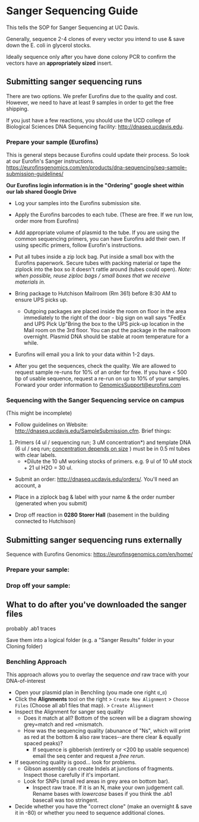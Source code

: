 # Sanger Sequencing Guide
This tells the SOP for Sanger Sequencing at UC Davis.

Generally, sequence 2-4 clones of every vector you intend to use & save down the E. coli in glycerol stocks.

Ideally sequence only after you have done colony PCR to confirm the vectors have an **appropriately sized** insert.

## Submitting sanger sequencing runs
There are two options. We prefer Eurofins due to the quality and cost. However, we need to have at least 9 samples in order to get the free shipping. 

If you just have a few reactions, you should use the UCD college of Biological Sciences DNA Sequencing facility: http://dnaseq.ucdavis.edu. 

### Prepare your sample (Eurofins)
This is general steps because Eurofins could update their process.  So look at our Eurofin's Sanger instructions.  https://eurofinsgenomics.com/en/products/dna-sequencing/seq-sample-submission-guidelines/ 

**Our Eurofins login information is in the "Ordering" google sheet within our lab shared Google Drive**

* Log your samples into the Eurofins submission site. 
* Apply the Eurofins barcodes to each tube.  (These are free. If we run low, order more from Eurofins)
* Add appropriate volume of plasmid to the tube. If you are using the common sequencing primers, you can have Eurofins add their own.  If using specific primers, follow Eurofin's instructions. 

* Put all tubes inside a zip lock bag. Put inside a small box with the Eurofins paperwork.  Secure tubes with packing material or tape the ziplock into the box so it doesn't rattle around (tubes could open). *Note: when possible, reuse ziploc bags / small boxes that we receive materials in.*

* Bring package to Hutchison Mailroom (Rm 361) before 8:30 AM to ensure UPS picks up. 
  * Outgoing packages are placed inside the room on floor in the area immediately to the right of the door - big sign on wall says "FedEx and UPS Pick Up"Bring the box to the UPS pick-up location in the Mail room on the 3rd floor. You can put the package in the mailroom overnight.  Plasmid DNA should be stable at room temperature for a while. 

* Eurofins will email you a link to your data within 1-2 days. 

* After you get the sequences, check the quality.  We are allowed to request sample re-runs for 10% of an order for free.  If you have < 500 bp of usable sequence, request a re-run on up to 10% of your samples. Forward your order information to GenomicsSupport@eurofins.com

### Sequencing with the Sanger Sequencing service on campus

(This might be incomplete)

* Follow guidelines on Website: http://dnaseq.ucdavis.edu/SampleSubmission.cfm. Brief things:

1. Primers (4 ul / sequencing run; 3 uM concentration*) and template DNA (6 ul / seq run; [concentration depends on size](http://dnaseq.ucdavis.edu/DNAPrep-Concentration.html) ) must be in 0.5 ml tubes with clear labels.
    * *Dilute the 10 uM working stocks of primers. e.g. 9 ul of 10 uM stock + 21 ul H2O = 30 ul. 

* Submit an order: http://dnaseq.ucdavis.edu/orders/. You'll need an account, a 

* Place in a ziplock bag & label with your name & the order number (generated when you submit)

* Drop off reaction in **0280 Storer Hall** (basement in the building connected to Hutchison)

## Submitting sanger sequencing runs externally
Sequence with Eurofins Genomics: https://eurofinsgenomics.com/en/home/

### Prepare your sample:


### Drop off your sample:




## What to do after you've downloaded the sanger files
probably .ab1 traces

Save them into a logical folder (e.g. a "Sanger Results" folder in your Cloning folder)

### Benchling Approach
This approach allows you to overlay the sequence *and* raw trace with your DNA-of-interest

* Open your plasmid plan in Benchling (you made one right ಠ_ಠ)
* Click the **Alignments** tool on the right > `Create New Alignment` > `Choose Files` (Choose all ab1 files that map). > `Create Alignment`
* Inspect the Alignment for sanger seq quality
  * Does it match at all? Bottom of the screen will be a diagram showing grey=match and red =mismatch.
  * How was the sequencing quality (abunance of "Ns", which will print as red at the bottom & also raw traces--are there clear & equally spaced peaks)?  
    * If sequence is gibberish (entirerly or <200 bp usable sequence) email the seq center and request a *free rerun*.
* If sequencing quality is good... look for problems. 
  * Gibson assembly can create Indels at junctions of fragments. Inspect those carefully if it's important. 
  * Look for SNPs (small red areas in grey area on bottom bar).
    * Inspect raw trace. If it is an N, make your own judgement call. Rename bases with *lowercase* bases if you think the .ab1 basecall was too stringent.
* Decide whether you have the "correct clone" (make an overnight & save it in -80) or whether you need to sequence additional clones.

    
